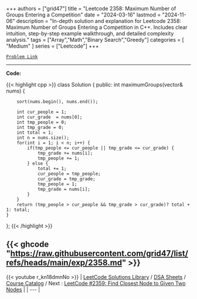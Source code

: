 
+++
authors = ["grid47"]
title = "Leetcode 2358: Maximum Number of Groups Entering a Competition"
date = "2024-03-16"
lastmod = "2024-11-06"
description = "In-depth solution and explanation for Leetcode 2358: Maximum Number of Groups Entering a Competition in C++. Includes clear intuition, step-by-step example walkthrough, and detailed complexity analysis."
tags = ["Array","Math","Binary Search","Greedy"]
categories = [
    "Medium"
]
series = ["Leetcode"]
+++



[`Problem Link`](https://leetcode.com/problems/maximum-number-of-groups-entering-a-competition/description/)

---
**Code:**

{{< highlight cpp >}}
class Solution {
public:
    int maximumGroups(vector<int>& nums) {
        
        sort(nums.begin(), nums.end());
        
        int cur_people = 1;
        int cur_grade  = nums[0];
        int tmp_people = 0;
        int tmp_grade = 0;
        int total = 1;
        int n = nums.size();
        for(int i = 1; i < n; i++) {
            if(tmp_people <= cur_people || tmp_grade <= cur_grade) {
                tmp_grade += nums[i];
                tmp_people += 1;
            } else {
                total += 1;
                cur_people = tmp_people;
                cur_grade = tmp_grade;
                tmp_people = 1;
                tmp_grade = nums[i];
            }
        }
        return (tmp_people > cur_people && tmp_grade > cur_grade)? total + 1: total;
    }
};
{{< /highlight >}}

{{< ghcode "https://raw.githubusercontent.com/grid47/list/refs/heads/main/exp/2358.md" >}}
---
{{< youtube r_kn18dmnNo >}}
| [LeetCode Solutions Library](https://grid47.xyz/leetcode/) / [DSA Sheets](https://grid47.xyz/sheets/) / [Course Catalog](https://grid47.xyz/courses/) / Next : [LeetCode #2359: Find Closest Node to Given Two Nodes](https://grid47.xyz/posts/leetcode-2359-find-closest-node-to-given-two-nodes-solution/) |
| --- |
